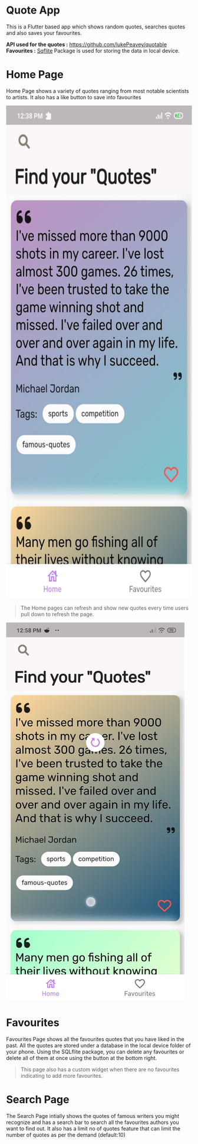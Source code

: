 # Quote App

This is a Flutter based app which shows random quotes, searches quotes and also saves your favourites.

**API used for the quotes :** https://github.com/lukePeavey/quotable
**Favourites :**  [Sqflite](https://pub.dev/packages/sqflite) Package is used for storing the data in local device. 

# Home Page

Home Page shows a variety of quotes ranging from most notable scientists to artists. It also has a like button to save into favourites

<p align="center">
  <img src="screenshots\home.jpeg" width="750" height="1334" title="Home Page">
</p>

>The Home pages can refresh and show new quotes every time users pull down to refresh the page.
><p align="center">
  <img src="screenshots\refresh_home.jpeg" title="Refresh Home Page">
</p>



# Favourites

Favourites Page shows all the favourites quotes that you have liked in the past. All the quotes are stored under a database in the local device folder of your phone. Using the SQLflite package, you can delete any favourites or delete all of them at once using the button at the bottom right.
>This page also has a custom widget when there are no favourites indicating to add more favourites.


# Search Page

The Search Page intially shows the quotes of famous writers you might recognize and has a search bar to search all the favourites authors you want to find out. It also has a limit no of quotes feature that can limit the number of quotes as per the demand (default:10)
